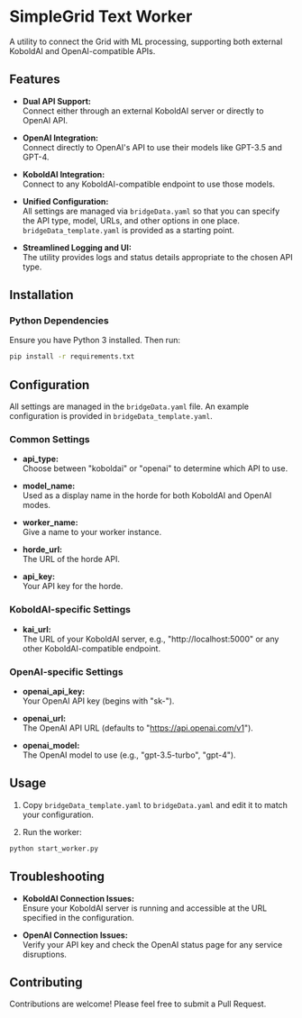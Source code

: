 # SimpleGrid Text Worker

A utility to connect the Grid with ML processing, supporting both external KoboldAI and OpenAI-compatible APIs.

## Features

- **Dual API Support:**  
  Connect either through an external KoboldAI server or directly to OpenAI API.

- **OpenAI Integration:**  
  Connect directly to OpenAI's API to use their models like GPT-3.5 and GPT-4.

- **KoboldAI Integration:**  
  Connect to any KoboldAI-compatible endpoint to use those models.

- **Unified Configuration:**  
  All settings are managed via `bridgeData.yaml` so that you can specify the API type, model, URLs, and other options in one place. `bridgeData_template.yaml` is provided as a starting point.

- **Streamlined Logging and UI:**  
  The utility provides logs and status details appropriate to the chosen API type.

## Installation

### Python Dependencies

Ensure you have Python 3 installed. Then run:

```bash
pip install -r requirements.txt
```

## Configuration

All settings are managed in the `bridgeData.yaml` file. An example configuration is provided in `bridgeData_template.yaml`.

### Common Settings

- **api_type:**  
  Choose between "koboldai" or "openai" to determine which API to use.

- **model_name:**  
  Used as a display name in the horde for both KoboldAI and OpenAI modes.

- **worker_name:**  
  Give a name to your worker instance.

- **horde_url:**  
  The URL of the horde API.

- **api_key:**  
  Your API key for the horde.

### KoboldAI-specific Settings

- **kai_url:**  
  The URL of your KoboldAI server, e.g., "http://localhost:5000" or any other KoboldAI-compatible endpoint.

### OpenAI-specific Settings

- **openai_api_key:**  
  Your OpenAI API key (begins with "sk-").

- **openai_url:**  
  The OpenAI API URL (defaults to "https://api.openai.com/v1").

- **openai_model:**  
  The OpenAI model to use (e.g., "gpt-3.5-turbo", "gpt-4").

## Usage

1. Copy `bridgeData_template.yaml` to `bridgeData.yaml` and edit it to match your configuration.

2. Run the worker:

```bash
python start_worker.py
```

## Troubleshooting

- **KoboldAI Connection Issues:**  
  Ensure your KoboldAI server is running and accessible at the URL specified in the configuration.

- **OpenAI Connection Issues:**  
  Verify your API key and check the OpenAI status page for any service disruptions.

## Contributing

Contributions are welcome! Please feel free to submit a Pull Request.

